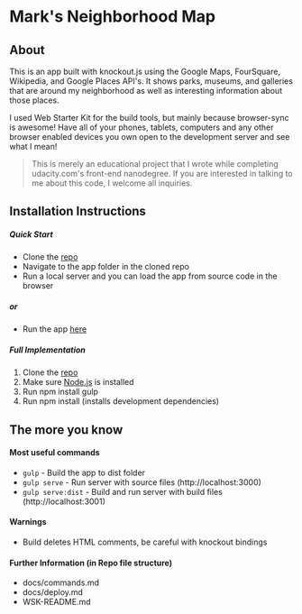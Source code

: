 # Mark's Neighborhood Map

## About

This is an app built with knockout.js using the Google Maps, FourSquare,
Wikipedia, and Google Places API's. It shows parks, museums, and galleries
that are around my neighborhood as well as interesting information about
those places.

I used Web Starter Kit for the build tools, but mainly because browser-sync
is awesome! Have all of your phones, tablets, computers and any other browser enabled devices you own open to the development server and see what I mean!


> This is merely an educational project that I wrote while completing udacity.com's front-end nanodegree. If you are interested in talking to me about this code, I welcome all inquiries. 

## Installation Instructions
##### Quick Start
- Clone the [repo](https://github.com/mrkjesus2/Neighborhood-Map)
- Navigate to the app folder in the cloned repo
- Run a local server and you can load the app from source code in the browser

##### or
- Run the app [here](http://mrkjesus2.github.io/Neigborhood-Map)

##### Full Implementation
1. Clone the [repo](https://github.com/mrkjesus2/Neighborhood-Map)
2. Make sure [Node.js](https://nodejs.org/) is installed
3. Run npm install gulp
4. Run npm install (installs development dependencies)


## The more you know
#### Most useful commands
+ `gulp` - Build the app to dist folder
+ `gulp serve` - Run server with source files (http://localhost:3000)
+ `gulp serve:dist` - Build and run server with build files (http://localhost:3001)

#### Warnings
* Build deletes HTML comments, be careful with knockout bindings

#### Further Information (in Repo file structure)
* docs/commands.md
* docs/deploy.md
* WSK-README.md











<!-- End my Readme.md -->


